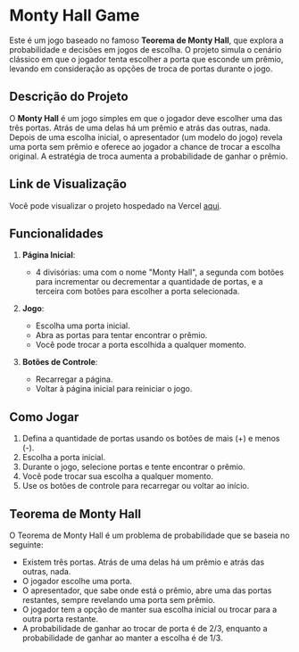 # Monty Hall Game

Este é um jogo baseado no famoso **Teorema de Monty Hall**, que explora a probabilidade e decisões em jogos de escolha. O projeto simula o cenário clássico em que o jogador tenta escolher a porta que esconde um prêmio, levando em consideração as opções de troca de portas durante o jogo.

## Descrição do Projeto

O **Monty Hall** é um jogo simples em que o jogador deve escolher uma das três portas. Atrás de uma delas há um prêmio e atrás das outras, nada. Depois de uma escolha inicial, o apresentador (um modelo do jogo) revela uma porta sem prêmio e oferece ao jogador a chance de trocar a escolha original. A estratégia de troca aumenta a probabilidade de ganhar o prêmio.

## Link de Visualização

Você pode visualizar o projeto hospedado na Vercel [aqui](https://montyhall-three.vercel.app/).

## Funcionalidades

1. **Página Inicial**: 
   - 4 divisórias: uma com o nome "Monty Hall", a segunda com botões para incrementar ou decrementar a quantidade de portas, e a terceira com botões para escolher a porta selecionada.
   
2. **Jogo**:
   - Escolha uma porta inicial.
   - Abra as portas para tentar encontrar o prêmio.
   - Você pode trocar a porta escolhida a qualquer momento.

3. **Botões de Controle**:
   - Recarregar a página.
   - Voltar à página inicial para reiniciar o jogo.

## Como Jogar

1. Defina a quantidade de portas usando os botões de mais (+) e menos (-).
2. Escolha a porta inicial.
3. Durante o jogo, selecione portas e tente encontrar o prêmio.
4. Você pode trocar sua escolha a qualquer momento.
5. Use os botões de controle para recarregar ou voltar ao início.

## Teorema de Monty Hall

O Teorema de Monty Hall é um problema de probabilidade que se baseia no seguinte:

- Existem três portas. Atrás de uma delas há um prêmio e atrás das outras, nada.
- O jogador escolhe uma porta.
- O apresentador, que sabe onde está o prêmio, abre uma das portas restantes, sempre revelando uma porta sem prêmio.
- O jogador tem a opção de manter sua escolha inicial ou trocar para a outra porta restante.
- A probabilidade de ganhar ao trocar de porta é de 2/3, enquanto a probabilidade de ganhar ao manter a escolha é de 1/3.


